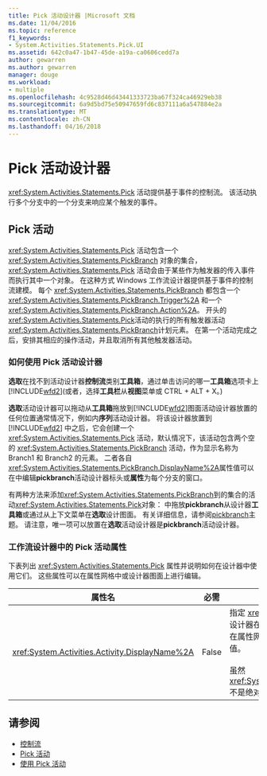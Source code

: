 ```yaml
---
title: Pick 活动设计器 |Microsoft 文档
ms.date: 11/04/2016
ms.topic: reference
f1_keywords:
- System.Activities.Statements.Pick.UI
ms.assetid: 642c0a47-1b47-45de-a19a-ca0606cedd7a
author: gewarren
ms.author: gewarren
manager: douge
ms.workload:
- multiple
ms.openlocfilehash: 4c9528d46d43441333723ba67f324ca46929eb38
ms.sourcegitcommit: 6a9d5bd75e50947659fd6c837111a6a547884e2a
ms.translationtype: MT
ms.contentlocale: zh-CN
ms.lasthandoff: 04/16/2018
---
```

# <a name="pick-activity-designer"></a>Pick 活动设计器
<xref:System.Activities.Statements.Pick> 活动提供基于事件的控制流。 该活动执行多个分支中的一个分支来响应某个触发的事件。

## <a name="the-pick-activity"></a>Pick 活动
 <xref:System.Activities.Statements.Pick> 活动包含一个 <xref:System.Activities.Statements.PickBranch> 对象的集合，<xref:System.Activities.Statements.Pick> 活动会由于某些作为触发器的传入事件而执行其中一个对象。 在这种方式 Windows 工作流设计器提供基于事件的控制流建模。 每个 <xref:System.Activities.Statements.PickBranch> 都包含一个 <xref:System.Activities.Statements.PickBranch.Trigger%2A> 和一个 <xref:System.Activities.Statements.PickBranch.Action%2A>。 开头的<xref:System.Activities.Statements.Pick>活动的执行的所有触发器活动<xref:System.Activities.Statements.PickBranch>计划元素。 在第一个活动完成之后，安排其相应的操作活动，并且取消所有其他触发器活动。

### <a name="how-to-use-the-pick-activity-designer"></a>如何使用 Pick 活动设计器
 **选取**在找不到活动设计器**控制流**类别**工具箱**，通过单击访问的哪一**工具箱**选项卡上[!INCLUDE[wfd2](../workflow-designer/includes/wfd2_md.md)](或者，选择**工具栏**从**视图**菜单或 CTRL + ALT + X。)

 **选取**活动设计器可以拖动从**工具箱**拖放到[!INCLUDE[wfd2](../workflow-designer/includes/wfd2_md.md)]图面活动设计器放置的任何位置通常情况下，例如内**序列**活动设计器。 将该设计器放置到 [!INCLUDE[wfd2](../workflow-designer/includes/wfd2_md.md)] 中之后，它会创建一个 <xref:System.Activities.Statements.Pick> 活动，默认情况下，该活动包含两个空的 <xref:System.Activities.Statements.PickBranch> 活动，作为显示名称为 Branch1 和 Branch2 的元素。 二者各自<xref:System.Activities.Statements.PickBranch.DisplayName%2A>属性值可以在中编辑**pickbranch**活动设计器标头或**属性**为每个分支的窗口。

 有两种方法来添加<xref:System.Activities.Statements.PickBranch>到的集合的活动<xref:System.Activities.Statements.Pick>对象： 中拖放**pickbranch**从设计器**工具箱**或通过从上下文菜单在**选取**设计图面。 有关详细信息，请参阅[pickbranch](../workflow-designer/pickbranch-activity-designer.md)主题。 请注意，唯一项可以放置在**选取**活动设计器是**pickbranch**活动设计器。

### <a name="pick-activity-properties-in-the-workflow-designer"></a>工作流设计器中的 Pick 活动属性
 下表列出 <xref:System.Activities.Statements.Pick> 属性并说明如何在设计器中使用它们。 这些属性可以在属性网格中或设计器图面上进行编辑。

|属性名|必需|用法|
|-------------------|--------------|-----------|
|<xref:System.Activities.Activity.DisplayName%2A>|False|指定 <xref:System.Activities.Statements.Pick> 活动设计器在标头中的友好名称。 默认值为 Pick。 可以在属性网格或直接在活动设计器的标头中编辑该值。<br /><br /> 虽然 <xref:System.Activities.Activity.DisplayName%2A> 不是绝对必需的，但最好使用该属性。|

## <a name="see-also"></a>请参阅

- [控制流](../workflow-designer/control-flow-activity-designers.md)
- [Pick 活动](/dotnet/framework/windows-workflow-foundation/pick-activity)
- [使用 Pick 活动](/dotnet/framework/windows-workflow-foundation/samples/using-the-pick-activity)
